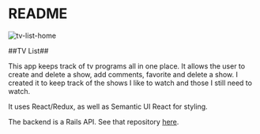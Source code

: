 # README

![tv-list-home](/tv-list-home.gif)

##TV List##

This app keeps track of tv programs all in one place. It allows the user to create and delete a show, add comments, favorite and delete a show. I created it to keep track of the shows I like to watch and those I still need to watch.

It uses React/Redux, as well as Semantic UI React for styling.

The backend is a Rails API. See that repository [here](https://github.com/koberlander/tv-list-backend).

